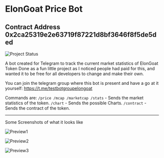 # ElonGoat Price Bot
## Contract Address 0x2ca25319e2e63719f87221d8bf3646f8f5de5ded

![Project Status](https://img.shields.io/badge/Project%20Status-Complete-green?style=for-the-badge&logo=github)

A bot created for Telegram to track the current market statistics of ElonGoat Token
Done as a fun little project as I noticed people had paid for this, and wanted it to be free for all developers to change and make their own.

You can join the telegram group where this bot is present and have a go at it yourself:
https://t.me/testbotgroupelongoat

Commands are:
`/price /mcap /marketcap /stats` - Sends the market statistics of the token.
`/chart` - Sends the possible Charts.
`/contract` - Sends the contract of the token.

<hr>

Some Screenshots of what it looks like

![Preview1]()

![Preview2]()

![Preview3]()